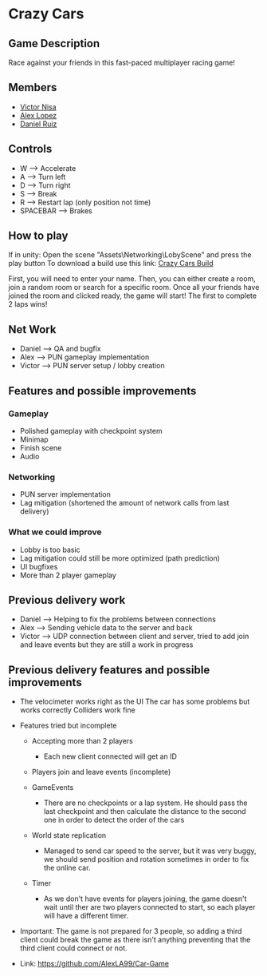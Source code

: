 # Crazy Cars

## Game Description

Race against your friends in this fast-paced multiplayer racing game!

## Members

- [Victor Nisa](https://github.com/VictorNisa)
- [Alex Lopez](https://github.com/AlexLA99)
- [Daniel Ruiz](https://github.com/xsiro)

## Controls

- W --> Accelerate
- A --> Turn left
- D --> Turn right
- S --> Break
- R --> Restart lap (only position not time)
- SPACEBAR --> Brakes

## How to play

If in unity: Open the scene "Assets\Networking\LobyScene" and press the play button
To download a build use this link: [Crazy Cars Build](https://github.com/AlexLA99/Car-Game/releases/tag/1.0)

First, you will need to enter your name. Then, you can either create a room, join a random room or search for a specific room. Once all your friends have joined the room and clicked ready, the game will start! The first to complete 2 laps wins!

## Net Work
- Daniel --> QA and bugfix
- Alex --> PUN gameplay implementation
- Victor --> PUN server setup / lobby creation 

## Features and possible improvements

### Gameplay

- Polished gameplay with checkpoint system
- Minimap
- Finish scene
- Audio

### Networking

- PUN server implementation
- Lag mitigation (shortened the amount of network calls from last delivery)

### What we could improve

- Lobby is too basic
- Lag mitigation could still be more optimized (path prediction)
- UI bugfixes
- More than 2 player gameplay

## Previous delivery work

- Daniel --> Helping to fix the problems between connections
- Alex --> Sending vehicle data to the server and back
- Victor --> UDP connection between client and server, tried to add join and leave events but they are still a work in progress

## Previous delivery features and possible improvements

- The velocimeter works right as the UI
	The car has some problems but works correctly
	Colliders work fine

- Features tried but incomplete
	- Accepting more than 2 players
		- Each new client connected will get an ID

	- Players join and leave events (incomplete)

	- GameEvents
		- There are no checkpoints or a lap system. He should pass the last checkpoint and then calculate the distance to the second one in order to detect the order of the cars

	- World state replication
		- Managed to send car speed to the server, but it was very buggy, we should send position and rotation sometimes in order to fix the online car.

	- Timer
		- As we don't have events for players joining, the game doesn't wait until ther are two players connected to start, so each player will have a different timer.

- Important: The game is not prepared for 3 people, so adding a third client could break the game as there isn't anything preventing that the third client could connect or not.


- Link: https://github.com/AlexLA99/Car-Game
